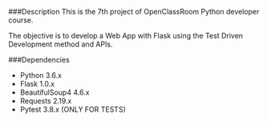 ###Description
This is the 7th project of OpenClassRoom Python developer course. 

The objective is to develop a Web App with Flask using the Test Driven Development method and APIs.

###Dependencies
- Python 3.6.x
- Flask 1.0.x
- BeautifulSoup4 4.6.x
- Requests 2.19.x
- Pytest 3.8.x (ONLY FOR TESTS)

